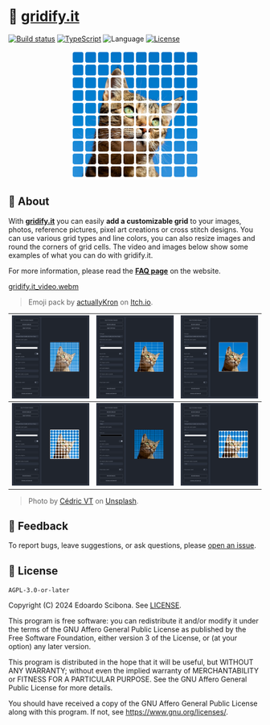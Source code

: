 # 🏁 [gridify.it]

[![Build status](https://img.shields.io/github/actions/workflow/status/velut/gridify.it/main.yml?branch=main)](https://github.com/velut/gridify.it/actions/workflows/main.yml?query=workflow%3ACI)
[![TypeScript](https://img.shields.io/badge/%3C/%3E-TypeScript-blue)](https://www.typescriptlang.org/)
![Language](https://img.shields.io/github/languages/top/velut/gridify.it)
[![License](https://img.shields.io/github/license/velut/gridify.it)](LICENSE)

<p align="center">
    <a href="https://www.gridify.it">
        <img width="256" src="images/cat_with_grid.png?raw=true" alt="Picture of cat with a white grid overlay generated by gridify.it">
    </a>
</p>

## 📖 About

With **[gridify.it]** you can easily **add a customizable grid** to your images,
photos, reference pictures, pixel art creations or cross stitch designs.
You can use various grid types and line colors, you can also resize images and round the corners of grid cells.
The video and images below show some examples of what you can do with gridify.it.

For more information, please read the **[FAQ page]** on the website.

[gridify.it_video.webm](https://github.com/velut/gridify.it/assets/12040076/bcb791bb-8d6a-4cdb-98bc-28c274af11f6)

> Emoji pack by <a href="https://actuallykron.itch.io" target="_blank">actuallyKron</a> on <a href="https://actuallykron.itch.io/free-emoji-pack" target="_blank">Itch.io</a>.

| <img width="256" src="images/examples/01.png?raw=true" alt=""> | <img width="256" src="images/examples/02.png?raw=true" alt=""> | <img width="256" src="images/examples/03.png?raw=true" alt=""> |
| -------------------------------------------------------------- | -------------------------------------------------------------- | -------------------------------------------------------------- |
| <img width="256" src="images/examples/04.png?raw=true" alt=""> | <img width="256" src="images/examples/05.png?raw=true" alt=""> | <img width="256" src="images/examples/06.png?raw=true" alt=""> |

> Photo by <a href="https://unsplash.com/@cedric_photography" target="_blank">Cédric VT</a> on <a href="https://unsplash.com/photos/IuJc2qh2TcA" target="_blank">Unsplash</a>.

## 💬 Feedback

To report bugs, leave suggestions, or ask questions, please [open an issue](https://github.com/velut/gridify.it/issues).

## 📜 License

    AGPL-3.0-or-later

Copyright (C) 2024 Edoardo Scibona. See [LICENSE](LICENSE).

This program is free software: you can redistribute it and/or modify
it under the terms of the GNU Affero General Public License as published by
the Free Software Foundation, either version 3 of the License, or
(at your option) any later version.

This program is distributed in the hope that it will be useful,
but WITHOUT ANY WARRANTY; without even the implied warranty of
MERCHANTABILITY or FITNESS FOR A PARTICULAR PURPOSE. See the
GNU Affero General Public License for more details.

You should have received a copy of the GNU Affero General Public License
along with this program. If not, see <https://www.gnu.org/licenses/>.

[gridify.it]: https://www.gridify.it
[FAQ page]: https://www.gridify.it/faq
